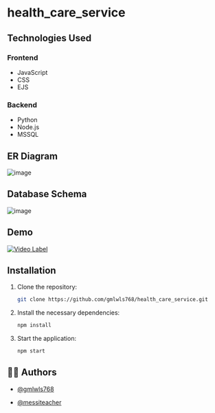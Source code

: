 # health_care_service

## Technologies Used
### Frontend
- JavaScript
- CSS
- EJS

### Backend
- Python
- Node.js
- MSSQL

## ER Diagram
![image](https://github.com/user-attachments/assets/e128214f-c6d2-45fd-89e1-12845ba465ee)


## Database Schema
![image](https://github.com/user-attachments/assets/b6c213c7-4737-481b-96f8-d25a9a511b7a)


## Demo
[![Video Label](https://github.com/user-attachments/assets/0c0b049f-7548-40ae-b5de-f429712e7335)](https://youtu.be/HK4R0KriCIs)

## Installation
1. Clone the repository:
    ```bash
    git clone https://github.com/gmlwls768/health_care_service.git
    ```
2. Install the necessary dependencies:
    ```bash
    npm install
    ```
3. Start the application:
    ```bash
    npm start
    ```

## 🧑‍💻 Authors

- [@gmlwls768](https://github.com/gmlwls768)

- [@messiteacher](https://github.com/messiteacher)

